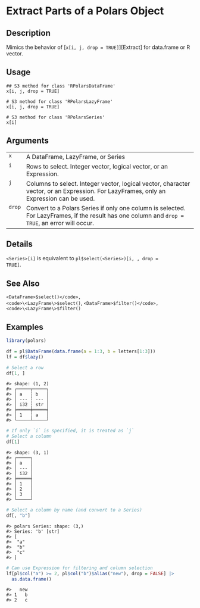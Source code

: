 
# Extract Parts of a Polars Object

## Description

Mimics the behavior of \[<code>x\[i, j, drop =
TRUE\]</code>\]\[Extract\] for data.frame or R vector.

## Usage

<pre><code class='language-R'>## S3 method for class 'RPolarsDataFrame'
x[i, j, drop = TRUE]

# S3 method for class 'RPolarsLazyFrame'
x[i, j, drop = TRUE]

# S3 method for class 'RPolarsSeries'
x[i]
</code></pre>

## Arguments

<table>
<tr>
<td style="white-space: nowrap; font-family: monospace; vertical-align: top">
<code id="+5B.RPolarsDataFrame_:_x">x</code>
</td>
<td>
A DataFrame, LazyFrame, or Series
</td>
</tr>
<tr>
<td style="white-space: nowrap; font-family: monospace; vertical-align: top">
<code id="+5B.RPolarsDataFrame_:_i">i</code>
</td>
<td>
Rows to select. Integer vector, logical vector, or an Expression.
</td>
</tr>
<tr>
<td style="white-space: nowrap; font-family: monospace; vertical-align: top">
<code id="+5B.RPolarsDataFrame_:_j">j</code>
</td>
<td>
Columns to select. Integer vector, logical vector, character vector, or
an Expression. For LazyFrames, only an Expression can be used.
</td>
</tr>
<tr>
<td style="white-space: nowrap; font-family: monospace; vertical-align: top">
<code id="+5B.RPolarsDataFrame_:_drop">drop</code>
</td>
<td>
Convert to a Polars Series if only one column is selected. For
LazyFrames, if the result has one column and <code>drop = TRUE</code>,
an error will occur.
</td>
</tr>
</table>

## Details

<code style="white-space: pre;">\<Series\>\[i\]</code> is equivalent to
<code style="white-space: pre;">pl$select(\<Series\>)\[i, , drop =
TRUE\]</code>.

## See Also

<code>\<DataFrame\>$select()</code>,
<code>\<LazyFrame\>$select()</code>,
<code>\<DataFrame\>$filter()</code>, <code>\<LazyFrame\>$filter()</code>

## Examples

``` r
library(polars)

df = pl$DataFrame(data.frame(a = 1:3, b = letters[1:3]))
lf = df$lazy()

# Select a row
df[1, ]
```

    #> shape: (1, 2)
    #> ┌─────┬─────┐
    #> │ a   ┆ b   │
    #> │ --- ┆ --- │
    #> │ i32 ┆ str │
    #> ╞═════╪═════╡
    #> │ 1   ┆ a   │
    #> └─────┴─────┘

``` r
# If only `i` is specified, it is treated as `j`
# Select a column
df[1]
```

    #> shape: (3, 1)
    #> ┌─────┐
    #> │ a   │
    #> │ --- │
    #> │ i32 │
    #> ╞═════╡
    #> │ 1   │
    #> │ 2   │
    #> │ 3   │
    #> └─────┘

``` r
# Select a column by name (and convert to a Series)
df[, "b"]
```

    #> polars Series: shape: (3,)
    #> Series: 'b' [str]
    #> [
    #>  "a"
    #>  "b"
    #>  "c"
    #> ]

``` r
# Can use Expression for filtering and column selection
lf[pl$col("a") >= 2, pl$col("b")$alias("new"), drop = FALSE] |>
  as.data.frame()
```

    #>   new
    #> 1   b
    #> 2   c
